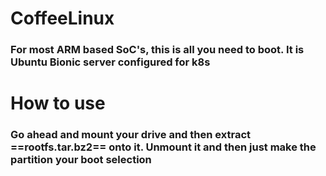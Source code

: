 # CoffeeLinux

### For most ARM based SoC's, this is all you need to boot. It is Ubuntu Bionic server configured for k8s

# How to use

### Go ahead and mount your drive and then extract ==rootfs.tar.bz2== onto it. Unmount it and then just make the partition your boot selection
